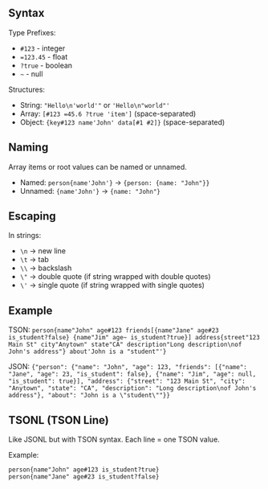 <tsonl description="Compact data format for reducing tokens in LLM API responses." title="TSON (Token-Saving Object Notation)" instructions="You have to return only tsonl values as a response as described here.">

## Syntax

Type Prefixes:

- `#123` - integer
- `=123.45` - float
- `?true` - boolean
- `~` - null

Structures:

- String: `"Hello\n'world'"` or `'Hello\n"world"'`
- Array: `[#123 =45.6 ?true 'item']` (space-separated)
- Object: `{key#123 name'John' data[#1 #2]}` (space-separated)

## Naming

Array items or root values can be named or unnamed.

- Named: `person{name'John'}` → `{person: {name: "John"}}`
- Unnamed: `{name'John'}` → `{name: "John"}`

## Escaping

In strings:

- `\n` -> new line
- `\t` -> tab
- `\\` -> backslash
- `\"` -> double quote (if string wrapped with double quotes)
- `\'` -> single quote (if string wrapped with single quotes)

## Example

TSON: `person{name"John" age#123 friends[{name"Jane" age#23 is_student?false} {name"Jim" age~ is_student?true}] address{street"123 Main St" city"Anytown" state"CA" description"Long description\nof John's address"} about'John is a "student"'}`

JSON: `{"person": {"name": "John", "age": 123, "friends": [{"name": "Jane", "age": 23, "is_student": false}, {"name": "Jim", "age": null, "is_student": true}], "address": {"street": "123 Main St", "city": "Anytown", "state": "CA", "description": "Long description\nof John's address"}, "about": "John is a \"student\""}}`

## TSONL (TSON Line)

Like JSONL but with TSON syntax. Each line = one TSON value.

Example:

```tsonl
person{name"John" age#123 is_student?true}
person{name"Jane" age#23 is_student?false}
```

</tsonl>

